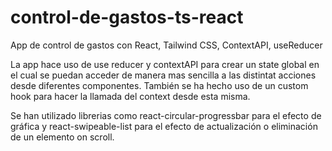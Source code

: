 # control-de-gastos-ts-react
App de control de gastos con React, Tailwind CSS, ContextAPI, useReducer

La app hace uso de use reducer y contextAPI para crear un state global en el cual se puedan acceder de manera mas sencilla a las distintat acciones desde diferentes componentes. También se ha hecho uso de un custom hook para hacer la llamada del context desde esta misma.

Se han utilizado librerias como react-circular-progressbar para el efecto de gráfica y react-swipeable-list para el efecto de actualización o eliminación de un elemento on scroll.
